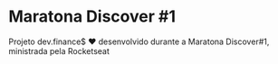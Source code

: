 # Maratona Discover #1

Projeto dev.finance$ ❤ desenvolvido durante a Maratona Discover#1, ministrada pela Rocketseat
